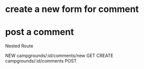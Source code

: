# create a new form for comment
# post a comment 

Nested Route

NEW  campgrounds/:id/comments/new       GET
CREATE campgrounds/:id/comments         POST